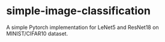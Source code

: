 # simple-image-classification
A simple Pytorch implementation for LeNet5 and ResNet18 on MINIST/CIFAR10 dataset. 
